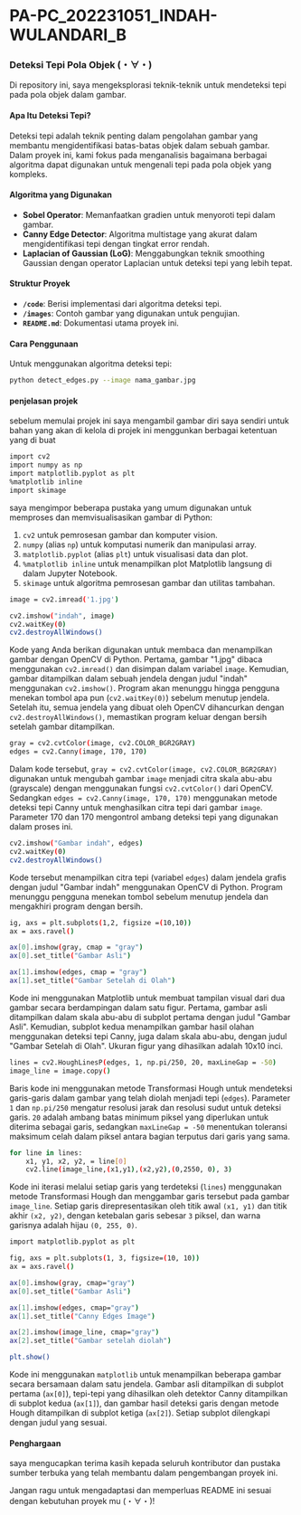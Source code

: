 # PA-PC_202231051_INDAH-WULANDARI_B
### Deteksi Tepi Pola Objek (⁠・⁠∀⁠・⁠)

Di repository ini, saya mengeksplorasi teknik-teknik untuk mendeteksi tepi pada pola objek dalam gambar.

#### Apa Itu Deteksi Tepi?
Deteksi tepi adalah teknik penting dalam pengolahan gambar yang membantu mengidentifikasi batas-batas objek dalam sebuah gambar. Dalam proyek ini, kami fokus pada menganalisis bagaimana berbagai algoritma dapat digunakan untuk mengenali tepi pada pola objek yang kompleks.

#### Algoritma yang Digunakan
- **Sobel Operator**: Memanfaatkan gradien untuk menyoroti tepi dalam gambar.
- **Canny Edge Detector**: Algoritma multistage yang akurat dalam mengidentifikasi tepi dengan tingkat error rendah.
- **Laplacian of Gaussian (LoG)**: Menggabungkan teknik smoothing Gaussian dengan operator Laplacian untuk deteksi tepi yang lebih tepat.

#### Struktur Proyek
- **`/code`**: Berisi implementasi dari algoritma deteksi tepi.
- **`/images`**: Contoh gambar yang digunakan untuk pengujian.
- **`README.md`**: Dokumentasi utama proyek ini.

#### Cara Penggunaan
Untuk menggunakan algoritma deteksi tepi:
```bash
python detect_edges.py --image nama_gambar.jpg
```
#### penjelasan projek
sebelum memulai projek ini saya mengambil gambar diri saya sendiri untuk bahan yang akan di kelola di projek ini menggunkan berbagai ketentuan yang di buat 
```bash
import cv2
import numpy as np
import matplotlib.pyplot as plt
%matplotlib inline
import skimage
```
saya mengimpor beberapa pustaka yang umum digunakan untuk memproses dan memvisualisasikan gambar di Python:
1. `cv2` untuk pemrosesan gambar dan komputer vision.
2. `numpy` (alias `np`) untuk komputasi numerik dan manipulasi array.
3. `matplotlib.pyplot` (alias `plt`) untuk visualisasi data dan plot.
4. `%matplotlib inline` untuk menampilkan plot Matplotlib langsung di dalam Jupyter Notebook.
5. `skimage` untuk algoritma pemrosesan gambar dan utilitas tambahan.
   
```bash
image = cv2.imread('1.jpg')

cv2.imshow("indah", image)
cv2.waitKey(0)
cv2.destroyAllWindows()
```
Kode yang Anda berikan digunakan untuk membaca dan menampilkan gambar dengan OpenCV di Python. Pertama, gambar "1.jpg" dibaca menggunakan `cv2.imread()` dan disimpan dalam variabel `image`. Kemudian, gambar ditampilkan dalam sebuah jendela dengan judul "indah" menggunakan `cv2.imshow()`. Program akan menunggu hingga pengguna menekan tombol apa pun (`cv2.waitKey(0)`) sebelum menutup jendela. Setelah itu, semua jendela yang dibuat oleh OpenCV dihancurkan dengan `cv2.destroyAllWindows()`, memastikan program keluar dengan bersih setelah gambar ditampilkan.

```bash
gray = cv2.cvtColor(image, cv2.COLOR_BGR2GRAY)
edges = cv2.Canny(image, 170, 170)
```
Dalam kode tersebut, `gray = cv2.cvtColor(image, cv2.COLOR_BGR2GRAY)` digunakan untuk mengubah gambar `image` menjadi citra skala abu-abu (grayscale) dengan menggunakan fungsi `cv2.cvtColor()` dari OpenCV. Sedangkan `edges = cv2.Canny(image, 170, 170)` menggunakan metode deteksi tepi Canny untuk menghasilkan citra tepi dari gambar `image`. Parameter 170 dan 170 mengontrol ambang deteksi tepi yang digunakan dalam proses ini.

```bash
cv2.imshow("Gambar indah", edges)
cv2.waitKey(0)
cv2.destroyAllWindows()
```
Kode tersebut menampilkan citra tepi (variabel `edges`) dalam jendela grafis dengan judul "Gambar indah" menggunakan OpenCV di Python. Program menunggu pengguna menekan tombol sebelum menutup jendela dan mengakhiri program dengan bersih.

```bash
ig, axs = plt.subplots(1,2, figsize =(10,10))
ax = axs.ravel()

ax[0].imshow(gray, cmap = "gray")
ax[0].set_title("Gambar Asli")

ax[1].imshow(edges, cmap = "gray")
ax[1].set_title("Gambar Setelah di Olah")
```
Kode ini menggunakan Matplotlib untuk membuat tampilan visual dari dua gambar secara berdampingan dalam satu figur. Pertama, gambar asli ditampilkan dalam skala abu-abu di subplot pertama dengan judul "Gambar Asli". Kemudian, subplot kedua menampilkan gambar hasil olahan menggunakan deteksi tepi Canny, juga dalam skala abu-abu, dengan judul "Gambar Setelah di Olah". Ukuran figur yang dihasilkan adalah 10x10 inci.

```bash
lines = cv2.HoughLinesP(edges, 1, np.pi/250, 20, maxLineGap = -50)
image_line = image.copy()
```
Baris kode ini menggunakan metode Transformasi Hough untuk mendeteksi garis-garis dalam gambar yang telah diolah menjadi tepi (`edges`). Parameter `1` dan `np.pi/250` mengatur resolusi jarak dan resolusi sudut untuk deteksi garis. `20` adalah ambang batas minimum piksel yang diperlukan untuk diterima sebagai garis, sedangkan `maxLineGap = -50` menentukan toleransi maksimum celah dalam piksel antara bagian terputus dari garis yang sama.

```bash
for line in lines:
    x1, y1, x2, y2, = line[0]
    cv2.line(image_line,(x1,y1),(x2,y2),(0,2550, 0), 3)
```
Kode ini iterasi melalui setiap garis yang terdeteksi (`lines`) menggunakan metode Transformasi Hough dan menggambar garis tersebut pada gambar `image_line`. Setiap garis direpresentasikan oleh titik awal `(x1, y1)` dan titik akhir `(x2, y2)`, dengan ketebalan garis sebesar `3` piksel, dan warna garisnya adalah hijau `(0, 255, 0)`.

```bash
import matplotlib.pyplot as plt

fig, axs = plt.subplots(1, 3, figsize=(10, 10))
ax = axs.ravel()

ax[0].imshow(gray, cmap="gray")
ax[0].set_title("Gambar Asli")

ax[1].imshow(edges, cmap="gray")
ax[1].set_title("Canny Edges Image")

ax[2].imshow(image_line, cmap="gray")
ax[2].set_title("Gambar setelah diolah")

plt.show()
```
Kode ini menggunakan `matplotlib` untuk menampilkan beberapa gambar secara bersamaan dalam satu jendela. Gambar asli ditampilkan di subplot pertama (`ax[0]`), tepi-tepi yang dihasilkan oleh detektor Canny ditampilkan di subplot kedua (`ax[1]`), dan gambar hasil deteksi garis dengan metode Hough ditampilkan di subplot ketiga (`ax[2]`). Setiap subplot dilengkapi dengan judul yang sesuai.

#### Penghargaan
saya  mengucapkan terima kasih kepada seluruh kontributor dan pustaka sumber terbuka yang telah membantu dalam pengembangan proyek ini.

Jangan ragu untuk mengadaptasi dan memperluas README ini sesuai dengan kebutuhan proyek mu (⁠・⁠∀⁠・⁠)!
